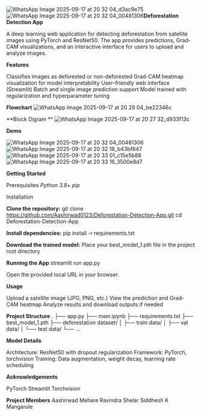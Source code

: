 ![WhatsApp Image 2025-09-17 at 20 32 04_d3ac9e75](https://github.com/user-attachments/assets/5bf06e71-3d10-4fa9-b102-acb4a19d9e49)![WhatsApp Image 2025-09-17 at 20 32 04_00481306](https://github.com/user-attachments/assets/388e63f1-bdfb-4c9f-9b9d-1ff32b6a3b1a)**Deforestation Detection App** 

A deep learning web application for detecting deforestation from satellite images using PyTorch and ResNet50. The app provides predictions, Grad-CAM visualizations, and an interactive interface for users to upload and analyze images.

**Features**

Classifies images as deforested or non-deforested
Grad-CAM heatmap visualization for model interpretability
User-friendly web interface (Streamlit)
Batch and single image prediction support
Model trained with regularization and hyperparameter tuning

**Flowchart**
![WhatsApp Image 2025-09-17 at 20 29 04_be22346c](https://github.com/user-attachments/assets/a6368ec8-22d1-44fa-a205-a76ced2297d3)

**Block Digram **
![WhatsApp Image 2025-09-17 at 20 27 32_d933f13c](https://github.com/user-attachments/assets/5e4c7e15-b601-4097-b2bf-4c1381229aa3)


**Demo**

![WhatsApp Image 2025-09-17 at 20 32 04_00481306](https://github.com/user-attachments/assets/fbc3efa7-f455-40f2-87e2-71cd037aaef4)
![WhatsApp Image 2025-09-17 at 20 32 18_b43bf647](https://github.com/user-attachments/assets/f3e3e9ff-6cd0-4292-b43a-a312e3612da3)
![WhatsApp Image 2025-09-17 at 20 33 01_c15e5b88](https://github.com/user-attachments/assets/455fb64c-1a3b-4f21-9faa-a0cc899053d8)
![WhatsApp Image 2025-09-17 at 20 33 16_3500e8d7](https://github.com/user-attachments/assets/7488176e-e463-4462-8b54-e88a67cb6695)

**Getting Started**

Prerequisites
_Python 3.8+
pip_

Installation

**Clone the repository:**
git clone https://github.com/Aashirwad0123/Deforestation-Detection-App.git
cd Deforestation-Detection-App 

**Install dependencies:**
pip install -r requirements.txt

**Download the trained model:**
Place your best_model_1.pth file in the project root directory

**Running the App**
streamlit run app.py

Open the provided local URL in your browser.

**Usage**

Upload a satellite image (JPG, PNG, etc.)
View the prediction and Grad-CAM heatmap
Analyze results and download outputs if needed

**Project Structure**
.
├── app.py
├── main.ipynb
├── requirements.txt
├── best_model_1.pth
├── deforestation dataset/
│   ├── train data/
│   ├── val data/
│   └── test data/
└── ...

**Model Details**

Architecture: ResNet50 with dropout regularization
Framework: PyTorch, torchvision
Training: Data augmentation, weight decay, learning rate scheduling

**Acknowledgements**

PyTorch
Streamlit
Torchvision

**Project Members**
Aashirwad Mehare 
Ravindra Shelar 
Siddhesh K Mangarule
